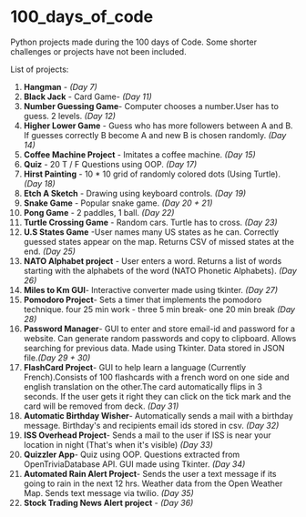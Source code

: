 # 100_days_of_code

Python projects made during the 100 days of Code. Some shorter challenges or projects have not been included.

List of projects:
1. **Hangman** - _(Day 7)_
2. **Black Jack** - Card Game-  _(Day 11)_
3. **Number Guessing Game**- Computer chooses a number.User has to guess. 2 levels. _(Day 12)_
4. **Higher Lower Game** - Guess who has more followers between A and B. If guesses correctly B become A and new B is chosen randomly.  *(Day 14)*
5. **Coffee Machine Project** - Imitates a coffee machine. *(Day 15)*
6. **Quiz** - 20 T / F Questions using OOP. *(Day 17)*
7. **Hirst Painting** - 10 * 10 grid of randomly colored dots (Using Turtle). *(Day 18)*
8. **Etch A Sketch** - Drawing using keyboard controls. *(Day 19)*
9. **Snake Game** - Popular snake game. *(Day 20 + 21)*
10. **Pong Game** - 2 paddles, 1 ball. *(Day 22)* 
11. **Turtle Crossing Game** - Random cars. Turtle has to cross. *(Day 23)*
12. **U.S States Game** -User names many US states as he can. Correctly guessed states appear on the map. Returns CSV of missed states at the end. *(Day 25)*
13. **NATO Alphabet project** - User enters a word. Returns a list of words starting with the alphabets of the word (NATO Phonetic Alphabets). *(Day 26)*
14. **Miles to Km GUI**- Interactive converter made using tkinter. *(Day 27)*
15. **Pomodoro Project**- Sets a timer that implements the pomodoro technique. four 25 min work - three 5 min break- one 20 min break *(Day 28)*
16. **Password Manager**- GUI to enter and store email-id and password for a website. Can generate random passwords and copy to clipboard. Allows searching for previous data. Made using Tkinter. Data stored in JSON file.*(Day 29 + 30)*
17. **FlashCard Project**- GUI to help learn a language (Currently French).Consists of 100 flashcards with a french word on one side and english translation on the other.The card automatically flips in 3 seconds. If the user gets it right they can click on the tick mark and the card will be removed from deck. *(Day 31)*
18. **Automatic Birthday Wisher**- Automatically sends a mail with a birthday message. Birthday's and recipients email ids stored in csv. *(Day 32)*
19. **ISS Overhead Project**- Sends a mail to the user if ISS is near your location in night (That's when it's visible) *(Day 33)*
20. **Quizzler App**- Quiz using OOP. Questions extracted from OpenTriviaDatabase API. GUI made using Tkinter. *(Day 34)*
21. **Automated Rain Alert Project**- Sends the user a text message if its going to rain in the next 12 hrs. Weather data from the Open Weather Map. Sends text message via twilio. *(Day 35)*
22. **Stock Trading News Alert project** - *(Day 36)*
